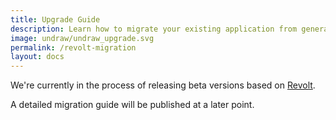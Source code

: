 ```yaml
---
title: Upgrade Guide
description: Learn how to migrate your existing application from generator-based coroutines to fiber-based coroutines.
image: undraw/undraw_upgrade.svg
permalink: /revolt-migration
layout: docs
---
```

We're currently in the process of releasing beta versions based on [Revolt](https://revolt.run).

A detailed migration guide will be published at a later point.